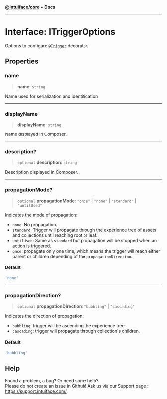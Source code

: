 [**@intuiface/core**](../README.md) • **Docs**

***

# Interface: ITriggerOptions

Options to configure [`@Trigger`](../functions/Trigger.md) decorator.

## Properties

### name

> **name**: `string`

Name used for serialization and identification

***

### displayName

> **displayName**: `string`

Name displayed in Composer.

***

### description?

> `optional` **description**: `string`

Description displayed in Composer.

***

### propagationMode?

> `optional` **propagationMode**: `"once"` \| `"none"` \| `"standard"` \| `"untilUsed"`

Indicates the mode of propagation:
- `none`: No propagation.
- `standard`: Trigger will propagate through the experience tree of assets and collections until reaching root or leaf.
- `untilUsed`: Same as `standard` but propagation will be stopped when an action is triggered.
- `once`: propagate only one time, which means the trigger will reach either parent or children depending of the `propagationDirection`.

#### Default

```ts
'none'
```

***

### propagationDirection?

> `optional` **propagationDirection**: `"bubbling"` \| `"cascading"`

Indicates the direction of propagation:
- `bubbling`: trigger will be ascending the experience tree.
- `cascading`: trigger will propagate through collection's children.

#### Default

```ts
'bubbling'
```


## Help
Found a problem, a bug? Or need some help?  
Please do not create an issue in Github! Ask us via our Support page : https://support.intuiface.com/